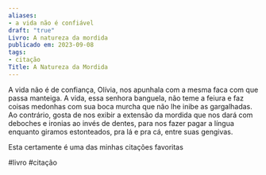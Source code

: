 ```yaml
---
aliases:
- a vida não é confiável
draft: "true"
Livro: A natureza da mordida
publicado em: 2023-09-08
tags:
- citação
Title: A Natureza da Mordida
---
```

A vida não é de confiança, Olívia, nos apunhala com a mesma faca com que passa manteiga. A vida, essa senhora banguela, não teme a feiura e faz coisas medonhas com sua boca murcha que não lhe inibe as gargalhadas. Ao contrário, gosta de nos exibir a extensão da mordida que nos dará com deboches e ironias ao invés de dentes, para nos fazer pagar a língua enquanto giramos estonteados, pra lá e pra cá, entre suas gengivas.

Esta certamente é uma das minhas citações favoritas

\#livro \#citação
